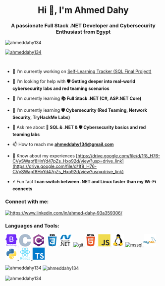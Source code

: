 <h1 align="center">Hi 👋, I'm Ahmed Dahy</h1>
<h3 align="center">A passionate Full Stack .NET Developer and Cybersecurity Enthusiast from Egypt</h3>

<p align="left"> <img src="https://komarev.com/ghpvc/?username=ahmeddahy134&label=Profile%20views&color=0e75b6&style=flat" alt="ahmeddahy134" /> </p>

<p align="left"> <a href="https://github.com/ryo-ma/github-profile-trophy"><img src="https://github-profile-trophy.vercel.app/?username=ahmeddahy134" alt="ahmeddahy134" /></a> </p>

<p align="left"> <a href="https://twitter.com/" target="blank"><img src="https://img.shields.io/twitter/follow/?logo=twitter&style=for-the-badge" alt="" /></a> </p>

- 🔭 I’m currently working on [Self-Learning Tracker (SQL Final Project)](https://github.com/ahmeddahy134/ITI_DB_Project)

- 🤝 I’m looking for help with **🛡️ Getting deeper into real-world cybersecurity labs and red teaming scenarios**

- 🌱 I’m currently learning **📚 Full Stack .NET (C#, ASP.NET Core)**

- 🌱 I’m currently learning **🛡️ Cybersecurity (Red Teaming, Network Security, TryHackMe Labs)**

- 💬 Ask me about **🧩 SQL & .NET & 🛡️ Cybersecurity basics and red teaming labs**

- 📫 How to reach me **ahmeddahy134@gmail.com**

- 📄 Know about my experiences [https://drive.google.com/file/d/1f8_H76-CVySWapf8HnYd47pZs_Hxo92d/view?usp=drive_link](https://drive.google.com/file/d/1f8_H76-CVySWapf8HnYd47pZs_Hxo92d/view?usp=drive_link)

- ⚡ Fun fact **I can switch between .NET and Linux faster than my Wi-Fi connects**

<h3 align="left">Connect with me:</h3>
<p align="left">
<a href="https://linkedin.com/in/https://www.linkedin.com/in/ahmed-dahy-93a359306/" target="blank"><img align="center" src="https://raw.githubusercontent.com/rahuldkjain/github-profile-readme-generator/master/src/images/icons/Social/linked-in-alt.svg" alt="https://www.linkedin.com/in/ahmed-dahy-93a359306/" height="30" width="40" /></a>
</p>

<h3 align="left">Languages and Tools:</h3>
<p align="left"> <a href="https://getbootstrap.com" target="_blank" rel="noreferrer"> <img src="https://raw.githubusercontent.com/devicons/devicon/master/icons/bootstrap/bootstrap-plain-wordmark.svg" alt="bootstrap" width="40" height="40"/> </a> <a href="https://www.cprogramming.com/" target="_blank" rel="noreferrer"> <img src="https://raw.githubusercontent.com/devicons/devicon/master/icons/c/c-original.svg" alt="c" width="40" height="40"/> </a> <a href="https://www.w3schools.com/cs/" target="_blank" rel="noreferrer"> <img src="https://raw.githubusercontent.com/devicons/devicon/master/icons/csharp/csharp-original.svg" alt="csharp" width="40" height="40"/> </a> <a href="https://www.w3schools.com/css/" target="_blank" rel="noreferrer"> <img src="https://raw.githubusercontent.com/devicons/devicon/master/icons/css3/css3-original-wordmark.svg" alt="css3" width="40" height="40"/> </a> <a href="https://dotnet.microsoft.com/" target="_blank" rel="noreferrer"> <img src="https://raw.githubusercontent.com/devicons/devicon/master/icons/dot-net/dot-net-original-wordmark.svg" alt="dotnet" width="40" height="40"/> </a> <a href="https://git-scm.com/" target="_blank" rel="noreferrer"> <img src="https://www.vectorlogo.zone/logos/git-scm/git-scm-icon.svg" alt="git" width="40" height="40"/> </a> <a href="https://www.w3.org/html/" target="_blank" rel="noreferrer"> <img src="https://raw.githubusercontent.com/devicons/devicon/master/icons/html5/html5-original-wordmark.svg" alt="html5" width="40" height="40"/> </a> <a href="https://developer.mozilla.org/en-US/docs/Web/JavaScript" target="_blank" rel="noreferrer"> <img src="https://raw.githubusercontent.com/devicons/devicon/master/icons/javascript/javascript-original.svg" alt="javascript" width="40" height="40"/> </a> <a href="https://www.linux.org/" target="_blank" rel="noreferrer"> <img src="https://raw.githubusercontent.com/devicons/devicon/master/icons/linux/linux-original.svg" alt="linux" width="40" height="40"/> </a> <a href="https://www.microsoft.com/en-us/sql-server" target="_blank" rel="noreferrer"> <img src="https://www.svgrepo.com/show/303229/microsoft-sql-server-logo.svg" alt="mssql" width="40" height="40"/> </a> <a href="https://www.mysql.com/" target="_blank" rel="noreferrer"> <img src="https://raw.githubusercontent.com/devicons/devicon/master/icons/mysql/mysql-original-wordmark.svg" alt="mysql" width="40" height="40"/> </a> <a href="https://www.python.org" target="_blank" rel="noreferrer"> <img src="https://raw.githubusercontent.com/devicons/devicon/master/icons/python/python-original.svg" alt="python" width="40" height="40"/> </a> <a href="https://reactjs.org/" target="_blank" rel="noreferrer"> <img src="https://raw.githubusercontent.com/devicons/devicon/master/icons/react/react-original-wordmark.svg" alt="react" width="40" height="40"/> </a> <a href="https://www.typescriptlang.org/" target="_blank" rel="noreferrer"> <img src="https://raw.githubusercontent.com/devicons/devicon/master/icons/typescript/typescript-original.svg" alt="typescript" width="40" height="40"/> </a> </p>

<p><img align="left" src="https://github-readme-stats.vercel.app/api/top-langs?username=ahmeddahy134&show_icons=true&locale=en&layout=compact" alt="ahmeddahy134" /></p>

<p>&nbsp;<img align="center" src="https://github-readme-stats.vercel.app/api?username=ahmeddahy134&show_icons=true&locale=en" alt="ahmeddahy134" /></p>

<p><img align="center" src="https://github-readme-streak-stats.herokuapp.com/?user=ahmeddahy134&" alt="ahmeddahy134" /></p>
